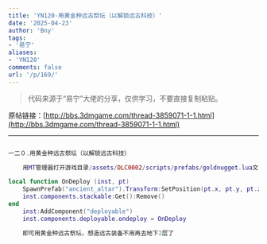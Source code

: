 ```yaml
---
title: 'YN120-用黄金种远古祭坛（以解锁远古科技）'
date: '2025-04-23'
author: 'Bny'
tags:
- '易宁'
aliases:
- 'YN120'
comments: false
url: '/p/169/'
---
```


> 代码来源于“易宁”大佬的分享，仅供学习，不要直接复制粘贴。

原帖链接：[http://bbs.3dmgame.com/thread-3859071-1-1.html](http://bbs.3dmgame.com/thread-3859071-1-1.html)

---

```lua  

一二０.用黄金种远古祭坛（以解锁远古科技）

	用MT管理器打开游戏目录/assets/DLC0002/scripts/prefabs/goldnugget.lua文件，在inst:AddComponent("inspectable")的下一行插入以下内容：

local function OnDeploy (inst, pt)
	SpawnPrefab("ancient_altar").Transform:SetPosition(pt.x, pt.y, pt.z)
	inst.components.stackable:Get():Remove()
end
	inst:AddComponent("deployable")
	inst.components.deployable.ondeploy = OnDeploy

	即可用黄金种远古祭坛，想造远古装备不用再去地下2层了

```  


